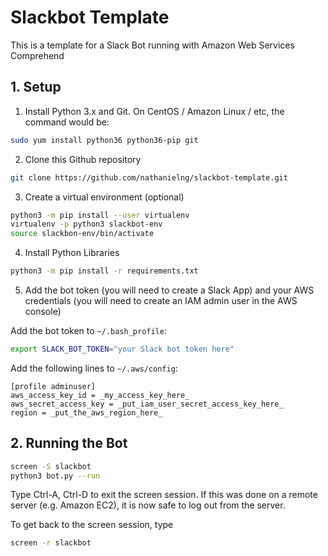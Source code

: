 # Slackbot Template

This is a template for a Slack Bot
running with Amazon Web Services Comprehend


## 1. Setup

1. Install Python 3.x and Git.
   On CentOS / Amazon Linux / etc, the command would be:

```bash
sudo yum install python36 python36-pip git
```

2. Clone this Github repository

```bash
git clone https://github.com/nathanielng/slackbot-template.git
```

3. Create a virtual environment (optional)

```bash
python3 -m pip install --user virtualenv
virtualenv -p python3 slackbot-env
source slackbon-env/bin/activate
```

4. Install Python Libraries

```bash
python3 -m pip install -r requirements.txt
```

5. Add the bot token (you will need to create a Slack App)
   and your AWS credentials (you will need to create an IAM
   admin user in the AWS console)

Add the bot token to `~/.bash_profile`:

```bash
export SLACK_BOT_TOKEN="your Slack bot token here"
```

Add the following lines to `~/.aws/config`:

```
[profile adminuser]
aws_access_key_id = _my_access_key_here_
aws_secret_access_key = _put_iam_user_secret_access_key_here_
region = _put_the_aws_region_here_
```

## 2. Running the Bot

```bash
screen -S slackbot
python3 bot.py --run
```

Type Ctrl-A, Ctrl-D to exit the screen session.
If this was done on a remote server (e.g. Amazon EC2),
it is now safe to log out from the server.

To get back to the screen session, type

```bash
screen -r slackbot
```
